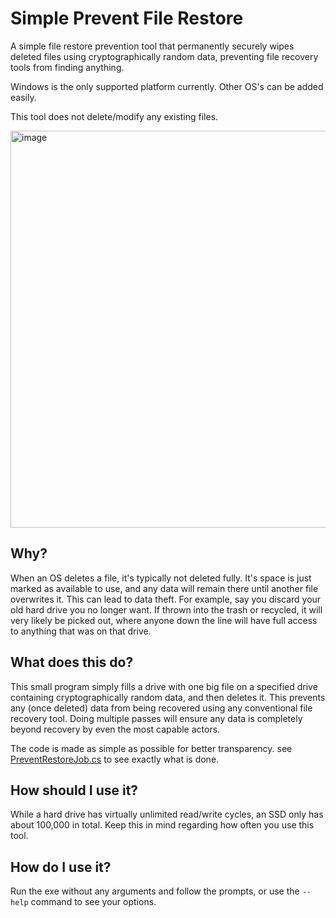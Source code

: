 # Simple Prevent File Restore
A simple file restore prevention tool that permanently securely wipes deleted files using cryptographically random data, preventing file recovery tools from finding anything.

Windows is the only supported platform currently. Other OS's can be added easily.

This tool does not delete/modify any existing files.

<img width="635" alt="image" src="https://github.com/jamieyello/Simple-Prevent-File-Restore/assets/10054829/b24db2a6-ac8c-4f45-80c9-ab7b4c18bf86">

## Why?
When an OS deletes a file, it's typically not deleted fully. It's space is just marked as available to use, and any data will remain there until another file overwrites it. This can lead to data theft. For example, say you discard your old hard drive you no longer want. If thrown into the trash or recycled, it will very likely be picked out, where anyone down the line will have full access to anything that was on that drive.

## What does this do?
This small program simply fills a drive with one big file on a specified drive containing cryptographically random data, and then deletes it. This prevents any (once deleted) data from being recovered using any conventional file recovery tool. Doing multiple passes will ensure any data is completely beyond recovery by even the most capable actors.

The code is made as simple as possible for better transparency. see [PreventRestoreJob.cs](https://github.com/jamieyello/Simple-Prevent-File-Restore/blob/master/PreventRestoreJob.cs) to see exactly what is done.

## How should I use it?
While a hard drive has virtually unlimited read/write cycles, an SSD only has about 100,000 in total. Keep this in mind regarding how often you use this tool.

## How do I use it?
Run the exe without any arguments and follow the prompts, or use the `--help` command to see your options.
